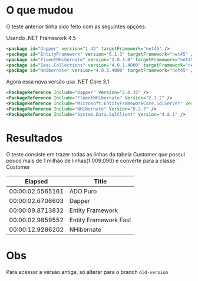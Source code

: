 # O que mudou
O teste anterior tinha sido feito com as seguintes opções:

Usando .NET Framework 4.5

```xml
<package id="Dapper" version="1.42" targetFramework="net45" />
<package id="EntityFramework" version="6.1.3" targetFramework="net45" />
<package id="FluentNHibernate" version="2.0.1.0" targetFramework="net45" />
<package id="Iesi.Collections" version="4.0.1.4000" targetFramework="net45" />
<package id="NHibernate" version="4.0.3.4000" targetFramework="net45" />
```

Agora essa nova versão usa .NET Core 3.1

```xml
<PackageReference Include="Dapper" Version="2.0.35" />
<PackageReference Include="FluentNHibernate" Version="2.1.2" />
<PackageReference Include="Microsoft.EntityFrameworkCore.SqlServer" Version="3.1.5" />
<PackageReference Include="NHibernate" Version="5.2.7" />
<PackageReference Include="System.Data.SqlClient" Version="4.8.1" />
```

# Resultados

O teste consiste em trazer todas as linhas da tabela Customer que possui pouco mais de 1 milhão de linhas(1.009.090) e converte para a classe Customer

 | Elapsed          | Title                 |
 | --- | --- |
 | 00:00:02.5565161 | ADO Puro              |
 | 00:00:02.6706603 | Dapper                |
 | 00:00:09.8713832 | Entity Framework      |
 | 00:00:02.9859552 | Entity Framework Fast |
 | 00:00:12.9286202 | NHibernate            |

# Obs

Para acessar a versão antiga, só alterar para o branch `old-version`